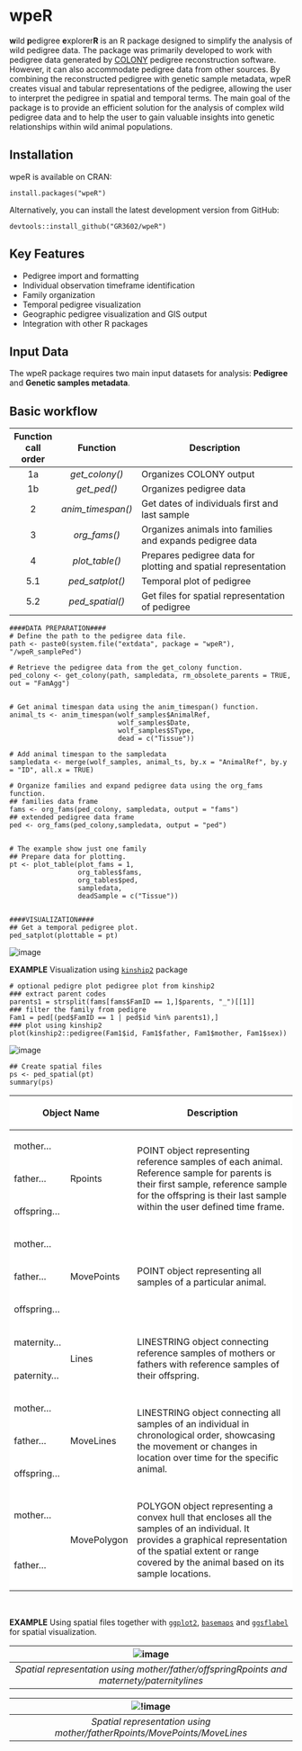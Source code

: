 

# wpeR

**w**ild **p**edigree **e**xplorer**R** is an R package designed to
simplify the analysis of wild pedigree data. The package was primarily
developed to work with pedigree data generated by
[COLONY](https://www.zsl.org/about-zsl/resources/software/colony)
pedigree reconstruction software. However, it can also accommodate
pedigree data from other sources. By combining the reconstructed
pedigree with genetic sample metadata, wpeR creates visual and tabular
representations of the pedigree, allowing the user to interpret the
pedigree in spatial and temporal terms. The main goal of the package is
to provide an efficient solution for the analysis of complex wild
pedigree data and to help the user to gain valuable insights into
genetic relationships within wild animal populations.

## Installation

wpeR is available on CRAN:

    install.packages("wpeR")

Alternatively, you can install the latest development version from
GitHub:

    devtools::install_github("GR3602/wpeR")

## Key Features

- Pedigree import and formatting
- Individual observation timeframe identification
- Family organization
- Temporal pedigree visualization
- Geographic pedigree visualization and GIS output
- Integration with other R packages

## Input Data

The wpeR package requires two main input datasets for analysis:
**Pedigree** and **Genetic samples metadata**.

## Basic workflow

| Function <br /> call <br /> order | Function | Description |
|:--:|:--:|----|
| 1a | *get_colony()* | Organizes COLONY output |
| 1b | *get_ped()* | Organizes pedigree data |
| 2 | *anim_timespan()* | Get dates of individuals first and last sample |
| 3 | *org_fams()* | Organizes animals into families and expands pedigree data |
| 4 | *plot_table()* | Prepares pedigree data for plotting and spatial representation |
| 5.1 | *ped_satplot()* | Temporal plot of pedigree |
| 5.2 | *ped_spatial()* | Get files for spatial representation of pedigree |

    ####DATA PREPARATION####
    # Define the path to the pedigree data file.
    path <- paste0(system.file("extdata", package = "wpeR"), "/wpeR_samplePed")

    # Retrieve the pedigree data from the get_colony function.
    ped_colony <- get_colony(path, sampledata, rm_obsolete_parents = TRUE, out = "FamAgg")


    # Get animal timespan data using the anim_timespan() function.
    animal_ts <- anim_timespan(wolf_samples$AnimalRef,
                               wolf_samples$Date,
                               wolf_samples$SType,
                               dead = c("Tissue"))

    # Add animal timespan to the sampledata
    sampledata <- merge(wolf_samples, animal_ts, by.x = "AnimalRef", by.y = "ID", all.x = TRUE)

    # Organize families and expand pedigree data using the org_fams function.
    ## families data frame
    fams <- org_fams(ped_colony, sampledata, output = "fams")
    ## extended pedigree data frame
    ped <- org_fams(ped_colony,sampledata, output = "ped")


    # The example show just one family 
    ## Prepare data for plotting.
    pt <- plot_table(plot_fams = 1,
                     org_tables$fams,
                     org_tables$ped,
                     sampledata,
                     deadSample = c("Tissue"))
                     

    ####VISUALIZATION####                 
    ## Get a temporal pedigree plot.
    ped_satplot(plottable = pt)

![image](man/figures/sat_plot_exmpl.png)

**EXAMPLE** Visualization using
[`kinship2`](https://CRAN.R-project.org/package=kinship2) package

    # optional pedigre plot pedigree plot from kinship2
    ### extract parent codes
    parents1 = strsplit(fams[fams$FamID == 1,]$parents, "_")[[1]]
    ### filter the family from pedigre
    Fam1 = ped[(ped$FamID == 1 | ped$id %in% parents1),]
    ### plot using kinship2 
    plot(kinship2::pedigree(Fam1$id, Fam1$father, Fam1$mother, Fam1$sex))

![image](man/figures/ks2_pedigree_exmpl.png)

    ## Create spatial files
    ps <- ped_spatial(pt)
    summary(ps)

<table style="border-collapse: collapse; width: 100%; background-color: white;">

<thead>

<tr>

<th colspan="2">

Object Name
</th>

<th>

Description
</th>

</tr>

</thead>

<tbody>

<!-- Rpoints -->

<tr>

<td>

mother…
</td>

<td rowspan="3">

Rpoints
</td>

<td rowspan="3">

POINT object representing reference samples of each animal. Reference
sample for parents is their first sample, reference sample for the
offspring is their last sample within the user defined time frame.
</td>

</tr>

<tr>

<td>

father…
</td>

</tr>

<tr>

<td>

offspring…
</td>

</tr>

<!-- MovePoints -->

<tr>

<td>

mother…
</td>

<td rowspan="3">

MovePoints
</td>

<td rowspan="3">

POINT object representing all samples of a particular animal.
</td>

</tr>

<tr>

<td>

father…
</td>

</tr>

<tr>

<td>

offspring…
</td>

</tr>

<!-- Lines -->

<tr>

<td>

maternity…
</td>

<td rowspan="2">

Lines
</td>

<td rowspan="2">

LINESTRING object connecting reference samples of mothers or fathers
with reference samples of their offspring.
</td>

</tr>

<tr>

<td>

paternity…
</td>

</tr>

<!-- MoveLines -->

<tr>

<td>

mother…
</td>

<td rowspan="3">

MoveLines
</td>

<td rowspan="3">

LINESTRING object connecting all samples of an individual in
chronological order, showcasing the movement or changes in location over
time for the specific animal.
</td>

</tr>

<tr>

<td>

father…
</td>

</tr>

<tr>

<td>

offspring…
</td>

</tr>

<!-- MovePolygon -->

<tr>

<td>

mother…
</td>

<td rowspan="2">

MovePolygon
</td>

<td rowspan="2">

POLYGON object representing a convex hull that encloses all the samples
of an individual. It provides a graphical representation of the spatial
extent or range covered by the animal based on its sample locations.
</td>

</tr>

<tr>

<td>

father…
</td>

</tr>

</tbody>

</table>

<br/>

**EXAMPLE** Using spatial files together with
[`ggplot2`](https://CRAN.R-project.org/package=ggplot2),
[`basemaps`](https://CRAN.R-project.org/package=basemaps) and
[`ggsflabel`](https://github.com/yutannihilation/ggsflabel) for spatial
visualization.

| ![image](man/figures/ped_spatial_exmpl1.png) |
|:--:|
| *Spatial representation using mother/father/offspringRpoints and maternety/paternitylines* |

|              ![!image](man/figures/ped_spatial_exmpl2.png)               |
|:------------------------------------------------------------------------:|
| *Spatial representation using mother/fatherRpoints/MovePoints/MoveLines* |
